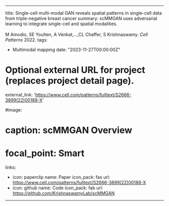 
---
title: Single-cell multi-modal GAN reveals spatial patterns in single-cell data from triple-negative breast cancer
summary: scMMGAN uses adversarial learning to integrate single-cell and spatial modalities.<br /><br />M Amodio, SE Youlten, A Venkat,...,CL Chaffer, S Krishnaswamy. *Cell Patterns* 2022.
tags:
  - Multimodal mapping
date: "2023-11-27T00:00:00Z"

# Optional external URL for project (replaces project detail page).
external_link: 'https://www.cell.com/patterns/fulltext/S2666-3899(22)00188-X'

#image:
#  caption: scMMGAN Overview
#  focal_point: Smart
links:
  - icon: paperclip
    name: Paper
    icon_pack: fas
    url: https://www.cell.com/patterns/fulltext/S2666-3899(22)00188-X
  - icon: github
    name: Code
    icon_pack: fab
    url: https://github.com/KrishnaswamyLab/scMMGAN
---
